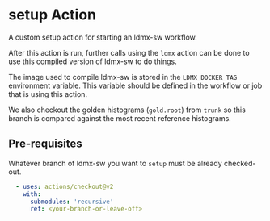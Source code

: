# setup Action

A custom setup action for starting an ldmx-sw workflow.

After this action is run, further calls using the `ldmx` action can be done to use this compiled version of ldmx-sw to do things.

The image used to compile ldmx-sw is stored in the `LDMX_DOCKER_TAG` environment variable.
This variable should be defined in the workflow or job that is using this action.

We also checkout the golden histograms (`gold.root`) from `trunk` so this branch is compared against the most recent reference histograms.

## Pre-requisites

Whatever branch of ldmx-sw you want to `setup` must be already checked-out.

```yaml
  - uses: actions/checkout@v2
    with:
      submodules: 'recursive'
      ref: <your-branch-or-leave-off>
```
